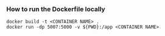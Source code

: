 ### How to run the Dockerfile locally
```
docker build -t <CONTAINER NAME> .
docker run -dp 5007:5000 -v ${PWD}:/app <CONTAINER NAME>